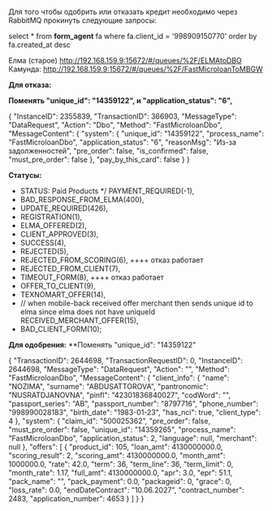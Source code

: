 Для того чтобы одобрить или отказать кредит необходимо через RabbitMQ прокинуть следующие запросы: 

select * from **form_agent** fa where fa.client_id = '998909150770' order by fa.created_at desc

Елма (старое)
http://192.168.159.9:15672/#/queues/%2F/ELMAtoDBO
Камунда:
http://192.168.159.9:15672/#/queues/%2F/FastMicroloanToMBGW

**Для отказа:**

**Поменять "unique_id": "14359122", и  "application_status": "6",** 

{
    "InstanceID": 2355839,
    "TransactionID": 366903,
    "MessageType": "DataRequest",
    "Action": "Dbo",
    "Method": "FastMicroloanDbo",
    "MessageContent": {
        "system": {
            "unique_id": "14359122",
            "process_name": "FastMicroloanDbo",
            "application_status": "6",
            "reasonMsg": "Из-за задолженностей",
            "pre_order": false,
            "is_confirmed": false,
            "must_pre_order": false
        },
        "pay_by_this_card": false
    }
}

**Статусы:**
* STATUS: Paid Products */ PAYMENT_REQUIRED(-1), 
* BAD_RESPONSE_FROM_ELMA(400), 
* UPDATE_REQUIRED(426), 
* REGISTRATION(1), 
* ELMA_OFFERED(2), 
* CLIENT_APPROVED(3), 
* SUCCESS(4), 
* REJECTED(5), 
* REJECTED_FROM_SCORING(6),  ++++ отказ работает
* REJECTED_FROM_CLIENT(7),
* TIMEOUT_FORM(8),  ++++ отказ работает
* OFFER_TO_CLIENT(9), 
* TEXNOMART_OFFER(14), 
* // when mobile-back received offer merchant then sends unique id to elma since elma does not have uniqueId RECEIVED_MERCHANT_OFFER(15),
* BAD_CLIENT_FORM(10);


**Для одобрения:**
**Поменять "unique_id": "14359122"

{
    "TransactionID": 2644698,
    "TransactionRequestID": 0,
    "InstanceID": 2644698,
    "MessageType": "DataRequest",
    "Action": "",
    "Method": "FastMicroloanDbo",
    "MessageContent": {
        "client_info": {
            "name": "NOZIMA",
            "surname": "ABDUSATTOROVA",
            "pantronomic": "NUSRATDJANOVNA",
            "pinfl": "42301836840027",
            "codWord": "",
            "passport_series": "AB",
            "passport_number": "8797716",
            "phone_number": "998990028183",
            "birth_date": "1983-01-23",
            "has_nci": true,
            "client_type": 4
        },
        "system": {
            "claim_id": "500025362",
            "pre_order": false,
            "must_pre_order": false,
            "unique_id": "14359265",
            "process_name": "FastMicroloanDbo",
            "application_status": 2,
            "language": null,
            "merchant": null
        },
        "offers": [
            {
                "product_id": 105,
                "loan_amt": 4130000000.0,
                "scoring_result": 2,
                "scoring_amt": 4130000000.0,
                "month_amt": 1000000.0,
                "rate": 42.0,
                "term": 36,
                "term_line": 36,
                "term_limit": 0,
                "month_rate": 1.17,
                "full_amt": 4130000000.0,
                "apr": 3.0,
                "epr": 51.1,
                "pack_name": "",
                "pack_payment": 0.0,
                "packageid": 0,
                "grace": 0,
                "loss_rate": 0.0,
                "endDateContract": "10.06.2027",
                "contract_number": 2483,
                "application_number": 4653
            }
        ]
    }
}
